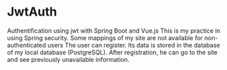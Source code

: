 # JwtAuth
Authentification using jwt with Spring Boot and Vue.js
This is my practice in using Spring security.
Some mappings of my site are not available for non-authenticated users
The user can register. Its data is stored in the database of my local database (PostgreSQL).
After registration, he can go to the site and see previously unavailable information.
